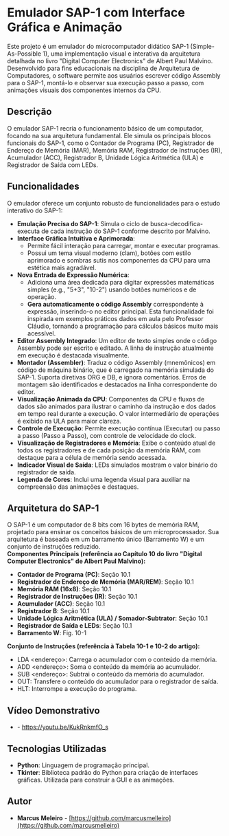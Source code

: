 # **Emulador SAP-1 com Interface Gráfica e Animação**

Este projeto é um emulador do microcomputador didático SAP-1 (Simple-As-Possible 1), uma implementação visual e interativa da arquitetura detalhada no livro "Digital Computer Electronics" de Albert Paul Malvino. Desenvolvido para fins educacionais na disciplina de Arquitetura de Computadores, o software permite aos usuários escrever código Assembly para o SAP-1, montá-lo e observar sua execução passo a passo, com animações visuais dos componentes internos da CPU.

## **Descrição**

O emulador SAP-1 recria o funcionamento básico de um computador, focando na sua arquitetura fundamental. Ele simula os principais blocos funcionais do SAP-1, como o Contador de Programa (PC), Registrador de Endereço de Memória (MAR), Memória RAM, Registrador de Instruções (IR), Acumulador (ACC), Registrador B, Unidade Lógica Aritmética (ULA) e Registrador de Saída com LEDs.

## **Funcionalidades**

O emulador oferece um conjunto robusto de funcionalidades para o estudo interativo do SAP-1:

* **Emulação Precisa do SAP-1**: Simula o ciclo de busca-decodifica-executa de cada instrução do SAP-1 conforme descrito por Malvino.  
* **Interface Gráfica Intuitiva e Aprimorada**:  
  * Permite fácil interação para carregar, montar e executar programas.  
  * Possui um tema visual moderno (clam), botões com estilo aprimorado e sombras sutis nos componentes da CPU para uma estética mais agradável.  
* **Nova Entrada de Expressão Numérica**:  
  * Adiciona uma área dedicada para digitar expressões matemáticas simples (e.g., "5+3", "10-2") usando botões numéricos e de operação.  
  * **Gera automaticamente o código Assembly** correspondente à expressão, inserindo-o no editor principal. Esta funcionalidade foi inspirada em exemplos práticos dados em aula pelo Professor Cláudio, tornando a programação para cálculos básicos muito mais acessível.  
* **Editor Assembly Integrado**: Um editor de texto simples onde o código Assembly pode ser escrito e editado. A linha de instrução atualmente em execução é destacada visualmente.  
* **Montador (Assembler)**: Traduz o código Assembly (mnemônicos) em código de máquina binário, que é carregado na memória simulada do SAP-1. Suporta diretivas ORG e DB, e ignora comentários. Erros de montagem são identificados e destacados na linha correspondente do editor.  
* **Visualização Animada da CPU**: Componentes da CPU e fluxos de dados são animados para ilustrar o caminho da instrução e dos dados em tempo real durante a execução. O valor intermediário de operações é exibido na ULA para maior clareza.  
* **Controle de Execução**: Permite execução contínua (Executar) ou passo a passo (Passo a Passo), com controle de velocidade do clock.  
* **Visualização de Registradores e Memória**: Exibe o conteúdo atual de todos os registradores e de cada posição da memória RAM, com destaque para a célula de memória sendo acessada.  
* **Indicador Visual de Saída**: LEDs simulados mostram o valor binário do registrador de saída.  
* **Legenda de Cores**: Inclui uma legenda visual para auxiliar na compreensão das animações e destaques.

## **Arquitetura do SAP-1**

O SAP-1 é um computador de 8 bits com 16 bytes de memória RAM, projetado para ensinar os conceitos básicos de um microprocessador. Sua arquitetura é baseada em um barramento único (Barramento W) e um conjunto de instruções reduzido.  
**Componentes Principais (referência ao Capítulo 10 do livro "Digital Computer Electronics" de Albert Paul Malvino):**

* **Contador de Programa (PC)**: Seção 10.1  
* **Registrador de Endereço de Memória (MAR/REM)**: Seção 10.1  
* **Memória RAM (16x8)**: Seção 10.1  
* **Registrador de Instruções (IR)**: Seção 10.1  
* **Acumulador (ACC)**: Seção 10.1  
* **Registrador B**: Seção 10.1  
* **Unidade Lógica Aritmética (ULA) / Somador-Subtrator**: Seção 10.1  
* **Registrador de Saída e LEDs**: Seção 10.1  
* **Barramento W**: Fig. 10-1

**Conjunto de Instruções (referência à Tabela 10-1 e 10-2 do artigo):**

* LDA \<endereço\>: Carrega o acumulador com o conteúdo da memória.  
* ADD \<endereço\>: Soma o conteúdo da memória ao acumulador.  
* SUB \<endereço\>: Subtrai o conteúdo da memória do acumulador.  
* OUT: Transfere o conteúdo do acumulador para o registrador de saída.  
* HLT: Interrompe a execução do programa.

## **Vídeo Demonstrativo**
* \- https://youtu.be/KukRnkmfO_s

## **Tecnologias Utilizadas**

* **Python**: Linguagem de programação principal.  
* **Tkinter**: Biblioteca padrão do Python para criação de interfaces gráficas. Utilizada para construir a GUI e as animações.

## **Autor**

* **Marcus Meleiro** \- [https://github.com/marcusmelleiro](https://github.com/marcusmelleiro)
